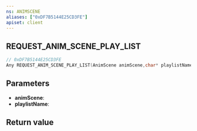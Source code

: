 ```yaml
---
ns: ANIMSCENE
aliases: ["0xDF7B5144E25CD3FE"]
apiset: client
---
```

## REQUEST_ANIM_SCENE_PLAY_LIST

```c
// 0xDF7B5144E25CD3FE
Any REQUEST_ANIM_SCENE_PLAY_LIST(AnimScene animScene,char* playlistName);
```


## Parameters
* **animScene**:
* **playlistName**:

## Return value
